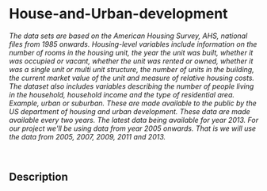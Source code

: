 # House-and-Urban-development
*The data sets are based on the American Housing Survey, AHS, national files from 1985 onwards. Housing-level variables include information on the number of rooms in the housing unit, the year the unit was built, whether it was occupied or vacant, whether the unit was rented or owned, whether it was a single unit or multi unit structure, the number of units in the building, the current market value of the unit and measure of relative housing costs. The dataset also includes variables describing the number of people living in the household, household income and the type of residential area. Example, urban or suburban. These are made available to the public by the US department of housing and urban development. These data are made available every two years. The latest data being available for year 2013. For our project we'll be using data from year 2005 onwards. That is we will use the data from 2005, 2007, 2009, 2011 and 2013.*

<br> 

## Description
